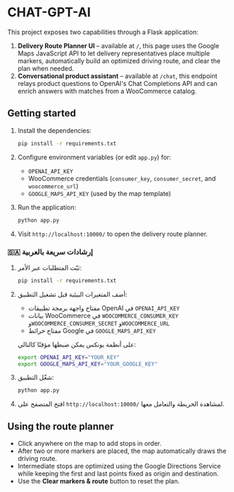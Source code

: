 # CHAT-GPT-AI

This project exposes two capabilities through a Flask application:

1. **Delivery Route Planner UI** – available at `/`, this page uses the Google Maps JavaScript
   API to let delivery representatives place multiple markers, automatically build an optimized
   driving route, and clear the plan when needed.
2. **Conversational product assistant** – available at `/chat`, this endpoint relays product
   questions to OpenAI's Chat Completions API and can enrich answers with matches from a
   WooCommerce catalog.

## Getting started

1. Install the dependencies:

   ```bash
   pip install -r requirements.txt
   ```

2. Configure environment variables (or edit `app.py`) for:
   - `OPENAI_API_KEY`
   - WooCommerce credentials (`consumer_key`, `consumer_secret`, and `woocommerce_url`)
   - `GOOGLE_MAPS_API_KEY` (used by the map template)

3. Run the application:

   ```bash
   python app.py
   ```

4. Visit `http://localhost:10000/` to open the delivery route planner.

### 🇸🇦 إرشادات سريعة بالعربية

1. ثبّت المتطلبات عبر الأمر:

   ```bash
   pip install -r requirements.txt
   ```

2. أضف المتغيرات البيئية قبل تشغيل التطبيق:
   - مفتاح واجهة برمجة تطبيقات OpenAI في `OPENAI_API_KEY`
   - بيانات WooCommerce في `WOOCOMMERCE_CONSUMER_KEY` و`WOOCOMMERCE_CONSUMER_SECRET` و`WOOCOMMERCE_URL`
   - مفتاح خرائط Google في `GOOGLE_MAPS_API_KEY`

   على أنظمة يونكس يمكن ضبطها مؤقتًا كالتالي:

   ```bash
   export OPENAI_API_KEY="YOUR_KEY"
   export GOOGLE_MAPS_API_KEY="YOUR_GOOGLE_KEY"
   ```

3. شغّل التطبيق:

   ```bash
   python app.py
   ```

4. افتح المتصفح على `http://localhost:10000/` لمشاهدة الخريطة والتعامل معها.

## Using the route planner

- Click anywhere on the map to add stops in order.
- After two or more markers are placed, the map automatically draws the driving route.
- Intermediate stops are optimized using the Google Directions Service while keeping the first
  and last points fixed as origin and destination.
- Use the **Clear markers & route** button to reset the plan.
